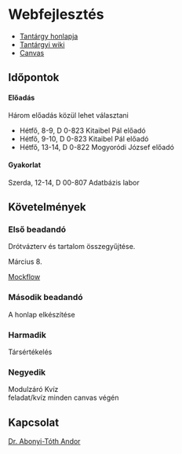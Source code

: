 # Webfejlesztés

* [Tantárgy honlapja](http://webfejlesztes.elte.hu/a-kurzusrol/kovetelmenyek/)
* [Tantárgyi wiki](http://webfejlesztes.inf.elte.hu/wiki)
* [Canvas](https://canvas.elte.hu)

## Időpontok

#### Előadás

Három előadás közül lehet választani

* Hétfő, 8-9,  D 0-823 Kitaibel Pál előadó
* Hétfő, 9-10, D 0-823 Kitaibel Pál előadó
* Hétfő, 13-14, D 0-822 Mogyoródi József előadó

#### Gyakorlat

Szerda, 12-14, D 00-807 Adatbázis labor

## Követelmények

### Első beadandó

Drótvázterv és tartalom összegyűjtése.

Március 8.

[Mockflow](https://mockflow.com/)

### Második beadandó

A honlap elkészítése

### Harmadik

Társértékelés

### Negyedik

Modulzáró Kvíz\
feladat/kvíz minden canvas végén

## Kapcsolat

[Dr. Abonyi-Tóth Andor](http://abonyita.inf.elte.hu)

